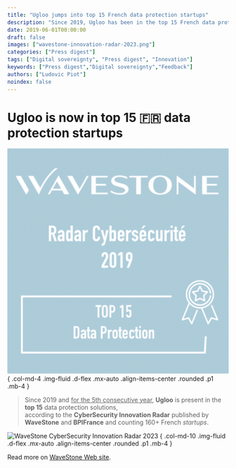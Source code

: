```yaml
---
title: "Ugloo jumps into top 15 French data protection startups"
description: "Since 2019, Ugloo has been in the top 15 French data protection startups according to WaveStone's CyberSecurity Innovation Radar."
date: 2019-06-01T00:00:00
draft: false
images: ["wavestone-innovation-radar-2023.png"]
categories: ["Press digest"]
tags: ["Digital sovereignty", "Press digest", "Innovation"]
keywords: ["Press digest","Digital sovereignty","Feedback"]
authors: ["Ludovic Piot"]
noindex: false
---
```


# Ugloo is now in top 15 🇫🇷 data protection startups

![WaveStone award 2019](Wavestone-highlight.png)
{ .col-md-4 .img-fluid .d-flex .mx-auto .align-items-center .rounded .p1 .mb-4 }

> Since 2019 and <u>for the 5th consecutive year</u>, **Ugloo** is present in the **top 15** data protection solutions,  
> according to the **CyberSecurity Innovation Radar** published by **WaveStone** and **BPIFrance** and counting 160+ French _startups_.

![WaveStone CyberSecurity Innovation Radar 2023](images/wavestone-innovation-radar-2023.png)
{ .col-md-10 .img-fluid .d-flex .mx-auto .align-items-center .rounded .p1 .mb-4 }

Read more on [WaveStone Web site](https://www.wavestone.com/fr/insight/radar-startups-cybersecurite-france-2023/).
